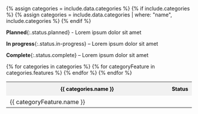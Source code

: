 {% assign categories = include.data.categories %}
{% if include.categories %}
{% assign categories = include.data.categories | where: "name", include.categories %}
{% endif %}

**Planned**{:.status.planned} - Lorem ipsum dolor sit amet

**In progress**{:.status.in-progress} – Lorem ipsum dolor sit amet

**Complete**{:.status.complete} – Lorem ipsum dolor sit amet

<table class="status-table">
  {% for categories in categories %}
  <tbody>
    <tr class="category-name">
      <th>{{ categories.name }}</th>
      <th>Status</th>
    </tr>
    {% for categoryFeature in categories.features %}
    <tr class="category-feature">
      <td>{{ categoryFeature.name }}</td>
      <td><span class="status {{ categoryFeature.status }}"></span></td>
    </tr>
    {% endfor %}
  </tbody>
  {% endfor %}
</table>

<style>
/*** Table ***/

.status-table {
  table-layout: fixed;
}

/*** Rows ***/

.category-feature {
  transition: all .2s;
  height: 26px;
}

.category-feature:hover {
  background: rgba(20,115,230,10%);
}

tbody tr.category-feature:last-child td {
  padding-bottom: 5px;
}

/*** Columns ***/

.category-name th {
  padding: 10px;
  font-size: 14px !important;
  font-weight: bold;
  color: black;
  background-color: #f1f1f1;
}

.category-name th:nth-child(1) {
   width: 100%;
}

.category-name th:nth-child(2) {
  width: 90px;
  text-align: center;
}

/*** Cells ***/

.category-feature td {
  padding: 7px 0px 0px 10px;
}

.category-feature td:nth-child(2) {
  text-align: center;
}

/*** Icons ***/

  .status {
    height: 32px;
    font-size: 14px;
    font-weight: 400;
  }

  .status::before {
    content: '';
    display: inline-block;
    width: 8px;
    height: 8px;
    border-radius: 50%;
    margin: 0 12px;
  }

  .status.complete::before {
    background: rgb(45, 157, 120);
  }

  .status.in-progress::before {
    background: rgb(230, 134, 25);
  }

  .status.planned {
    font-style: italic;
  }

  .status.planned::before {
    background: rgb(179, 179, 179);
  }

</style>
